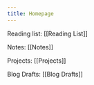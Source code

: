 ```yaml
---
title: Homepage
---
```

Reading list: [[Reading List]]

Notes: [[Notes]]

Projects: [[Projects]]

Blog Drafts: [[Blog Drafts]]


